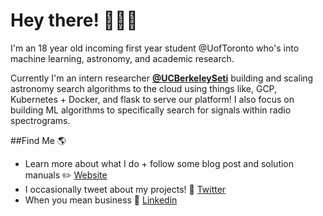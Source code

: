 # Hey there! 👋📡🌌

I'm an 18 year old incoming first year student @UofToronto who's into machine learning, astronomy, and academic research. 

Currently I'm an intern researcher **[@UCBerkeleySeti](https://github.com/UCBerkeleySETI)** building and scaling astronomy search algorithms to the cloud using things like, GCP, Kubernetes + Docker, and flask to serve our platform! I also focus on building ML algorithms to specifically search for signals within radio spectrograms.

##Find Me 🌎

  - Learn more about what I do + follow some blog post and solution manuals ✏️ [Website](https://peterma.ca/) 
  - I occasionally tweet about my projects! 💬 [Twitter](https://twitter.com/peterma02)  
  - When you mean business 💼 [Linkedin](https://www.linkedin.com/in/peter-ma-37a917162/)  




<!--
**PetchMa/PetchMa** is a ✨ _special_ ✨ repository because its `README.md` (this file) appears on your GitHub profile.

Here are some ideas to get you started:

- 🔭 I’m currently working on ...
- 🌱 I’m currently learning ...
- 👯 I’m looking to collaborate on ...
- 🤔 I’m looking for help with ...
- 💬 Ask me about ...
- 📫 How to reach me: ...
- 😄 Pronouns: ...
- ⚡ Fun fact: ...
-->
